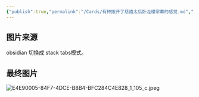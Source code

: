 ```yaml
---
{"publish":true,"permalink":"/Cards/有种拨开了慈禧太后卧龙榻帘幕的感觉.md","created":"2025-08-14","modified":"2025-08-14","cssclasses":""}
---
```



## 图片来源

obsidian 切换成 stack tabs模式。

## 最终图片

![E4E90005-84F7-4DCE-B8B4-BFC284C4E828_1_105_c.jpeg](https://pub-pic.oldwinter.top/2025/08/e101db6fdc86a98f37cfe83335d59b8b.png)
